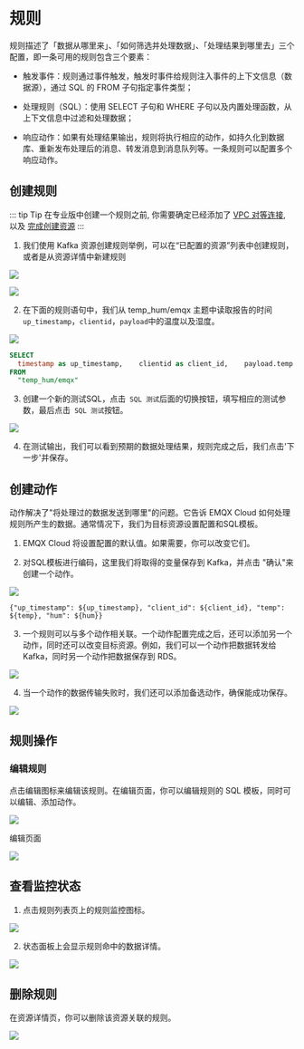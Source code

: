 # 规则

规则描述了「数据从哪里来」、「如何筛选并处理数据」、「处理结果到哪里去」三个配置，即一条可用的规则包含三个要素：

- 触发事件：规则通过事件触发，触发时事件给规则注入事件的上下文信息（数据源），通过 SQL 的 FROM 子句指定事件类型；

- 处理规则（SQL）：使用 SELECT 子句和 WHERE 子句以及内置处理函数，从上下文信息中过滤和处理数据；

- 响应动作：如果有处理结果输出，规则将执行相应的动作，如持久化到数据库、重新发布处理后的消息、转发消息到消息队列等。一条规则可以配置多个响应动作。


## 创建规则
::: tip Tip
在专业版中创建一个规则之前, 你需要确定已经添加了 [VPC 对等连接](../deployments/vpc_peering.md), 以及 [完成创建资源](./resources.md)
:::

1. 我们使用 Kafka 资源创建规则举例，可以在“已配置的资源”列表中创建规则，或者是从资源详情中新建规则


![](./_assets/rule_intro_01.png)

![](./_assets/rule_intro_12.png)


2. 在下面的规则语句中，我们从 temp_hum/emqx 主题中读取报告的时间`up_timestamp`，`clientid`，`payload`中的温度以及湿度。

![](./_assets/rule_intro_02.png)

```sql
SELECT
  timestamp as up_timestamp,    clientid as client_id,    payload.temp as temp,    payload.hum as hum
FROM
  "temp_hum/emqx"
```


3. 创建一个新的测试SQL，点击` SQL 测试`后面的切换按钮，填写相应的测试参数，最后点击` SQL 测试`按钮。

![](./_assets/rule_intro_03.png)

4. 在测试输出，我们可以看到预期的数据处理结果，规则完成之后，我们点击'下一步'并保存。


## 创建动作

动作解决了"将处理过的数据发送到哪里"的问题。它告诉 EMQX Cloud 如何处理规则所产生的数据。通常情况下，我们为目标资源设置配置和SQL模板。

1. EMQX Cloud 将设置配置的默认值。如果需要，你可以改变它们。

2. 对SQL模板进行编码，这里我们将取得的变量保存到 Kafka，并点击 "确认"来创建一个动作。

![](./_assets/rule_intro_04.png)

```
{"up_timestamp": ${up_timestamp}, "client_id": ${client_id}, "temp": ${temp}, "hum": ${hum}}
```

3. 一个规则可以与多个动作相关联。一个动作配置完成之后，还可以添加另一个动作，同时还可以改变目标资源。例如，我们可以一个动作把数据转发给 Kafka，同时另一个动作把数据保存到 RDS。

![](./_assets/rule_intro_05.png)

4. 当一个动作的数据传输失败时，我们还可以添加备选动作，确保能成功保存。

![](./_assets/rule_intro_06.png)

## 规则操作

### 编辑规则

点击编辑图标来编辑该规则。在编辑页面，你可以编辑规则的 SQL 模板，同时可以编辑、添加动作。

![](./_assets/rule_intro_07.png)

编辑页面

![](./_assets/rule_intro_08.png)


## 查看监控状态

1. 点击规则列表页上的规则监控图标。

![](./_assets/rule_intro_09.png)

2. 状态面板上会显示规则命中的数据详情。

![](./_assets/rule_intro_10.png)

## 删除规则

在资源详情页，你可以删除该资源关联的规则。

![](./_assets/rule_intro_11.png)